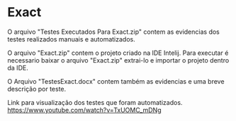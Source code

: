 # Exact

O arquivo "Testes Executados Para Exact.zip" contem as evidencias dos testes realizados manuais e automatizados.

O arquivo "Exact.zip" contem o projeto criado na IDE Intelij.
Para executar é necessario baixar o arquivo "Exact.zip" extrai-lo e importar o projeto dentro da IDE.


O Arquivo "TestesExact.docx" contem também as evidencias e uma breve descrição por teste.

Link para visualização dos testes que foram automatizados.
https://www.youtube.com/watch?v=TxUOMC_mDNg
